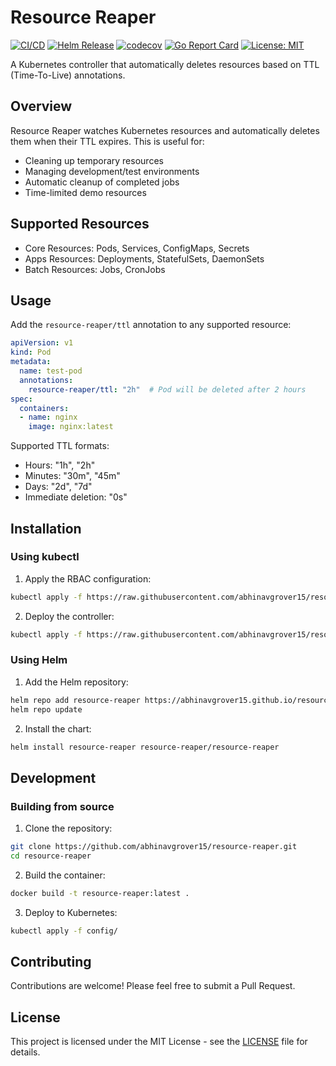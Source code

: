 # Resource Reaper

[![CI/CD](https://github.com/abhinavgrover15/resource-reaper/actions/workflows/ci.yml/badge.svg)](https://github.com/abhinavgrover15/resource-reaper/actions/workflows/ci.yml)
[![Helm Release](https://github.com/abhinavgrover15/resource-reaper/actions/workflows/helm-release.yml/badge.svg)](https://github.com/abhinavgrover15/resource-reaper/actions/workflows/helm-release.yml)
[![codecov](https://codecov.io/gh/abhinavgrover15/resource-reaper/branch/main/graph/badge.svg)](https://codecov.io/gh/abhinavgrover15/resource-reaper)
[![Go Report Card](https://goreportcard.com/badge/github.com/abhinavgrover15/resource-reaper)](https://goreportcard.com/report/github.com/abhinavgrover15/resource-reaper)
[![License: MIT](https://img.shields.io/badge/License-MIT-yellow.svg)](https://opensource.org/licenses/MIT)

A Kubernetes controller that automatically deletes resources based on TTL (Time-To-Live) annotations.

## Overview

Resource Reaper watches Kubernetes resources and automatically deletes them when their TTL expires. This is useful for:
- Cleaning up temporary resources
- Managing development/test environments
- Automatic cleanup of completed jobs
- Time-limited demo resources

## Supported Resources

- Core Resources: Pods, Services, ConfigMaps, Secrets
- Apps Resources: Deployments, StatefulSets, DaemonSets
- Batch Resources: Jobs, CronJobs

## Usage

Add the `resource-reaper/ttl` annotation to any supported resource:

```yaml
apiVersion: v1
kind: Pod
metadata:
  name: test-pod
  annotations:
    resource-reaper/ttl: "2h"  # Pod will be deleted after 2 hours
spec:
  containers:
  - name: nginx
    image: nginx:latest
```

Supported TTL formats:
- Hours: "1h", "2h"
- Minutes: "30m", "45m"
- Days: "2d", "7d"
- Immediate deletion: "0s"

## Installation

### Using kubectl

1. Apply the RBAC configuration:
```bash
kubectl apply -f https://raw.githubusercontent.com/abhinavgrover15/resource-reaper/main/config/rbac.yaml
```

2. Deploy the controller:
```bash
kubectl apply -f https://raw.githubusercontent.com/abhinavgrover15/resource-reaper/main/config/deployment.yaml
```

### Using Helm

1. Add the Helm repository:
```bash
helm repo add resource-reaper https://abhinavgrover15.github.io/resource-reaper
helm repo update
```

2. Install the chart:
```bash
helm install resource-reaper resource-reaper/resource-reaper
```

## Development

### Building from source

1. Clone the repository:
```bash
git clone https://github.com/abhinavgrover15/resource-reaper.git
cd resource-reaper
```

2. Build the container:
```bash
docker build -t resource-reaper:latest .
```

3. Deploy to Kubernetes:
```bash
kubectl apply -f config/
```

## Contributing

Contributions are welcome! Please feel free to submit a Pull Request.

## License

This project is licensed under the MIT License - see the [LICENSE](LICENSE) file for details.
